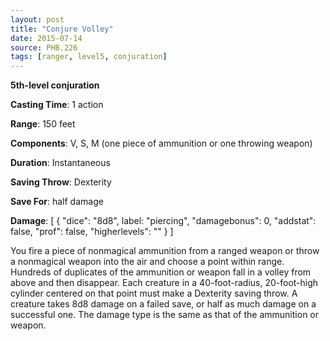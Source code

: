 ```yaml
---
layout: post
title: "Conjure Volley"
date: 2015-07-14
source: PHB.226
tags: [ranger, level5, conjuration]
---
```


**5th-level conjuration**

**Casting Time**: 1 action

**Range**: 150 feet

**Components**: V, S, M (one piece of ammunition or one throwing weapon)

**Duration**: Instantaneous

**Saving Throw**: Dexterity

**Save For**: half damage

**Damage**: [ { "dice": "8d8", label: "piercing", "damagebonus": 0, "addstat": false, "prof": false, "higherlevels": "" } ]

You fire a piece of nonmagical ammunition from a ranged weapon or throw a nonmagical weapon into the air and choose a point within range. Hundreds of duplicates of the ammunition or weapon fall in a volley from above and then disappear. Each creature in a 40-foot-radius, 20-foot-high cylinder centered on that point must make a Dexterity saving throw. A creature takes 8d8 damage on a failed save, or half as much damage on a successful one. The damage type is the same as that of the ammunition or weapon.
